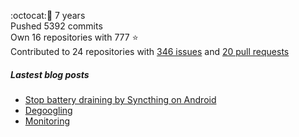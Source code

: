 :octocat::birthday: 7 years  
Pushed 5392 commits  
Own 16 repositories with 777 :star:  
Contributed to 24 repositories with [346 issues](https://github.com/issues?q=is%3Aissue+author%3Aeoli3n) and [20 pull requests](https://github.com/pulls?q=is%3Apr+author%3Aeoli3n+)

##### Lastest blog posts
- [Stop battery draining by Syncthing on Android](https://eoli3n.github.io/2021/12/29/syncthing-battery-draining.html)
- [Degoogling](https://eoli3n.github.io/2021/12/21/degoogling-android.html)
- [Monitoring](https://eoli3n.github.io/2021/12/10/monitoring.html)
